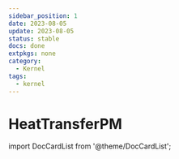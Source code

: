 ```yaml
---
sidebar_position: 1
date: 2023-08-05
update: 2023-08-05
status: stable
docs: done
extpkgs: none
category:
  - Kernel
tags:
  - kernel
---
```


# HeatTransferPM

import DocCardList from '@theme/DocCardList';

<DocCardList />
